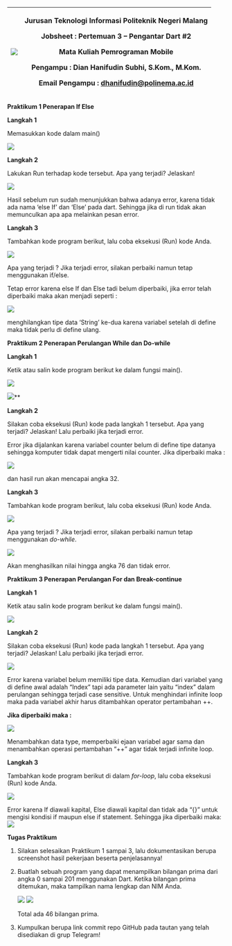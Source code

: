 ﻿
|![](Aspose.Words.03596cb4-e103-407b-bc82-f7e4814bc222.001.png)|<p></p><p>**Jurusan Teknologi Informasi Politeknik Negeri Malang**</p><p>**Jobsheet : Pertemuan 3 – Pengantar Dart #2**</p><p>**Mata Kuliah Pemrograman Mobile**</p><p>**Pengampu** : **Dian Hanifudin Subhi, S.Kom., M.Kom.**</p><p>**Email Pengampu :** <dhanifudin@polinema.ac.id> </p>|
| - | - |



**Praktikum 1 Penerapan If Else**

**Langkah 1**

Memasukkan kode dalam main()

![](Aspose.Words.03596cb4-e103-407b-bc82-f7e4814bc222.002.png)

**Langkah 2**

Lakukan Run terhadap kode tersebut. Apa yang terjadi? Jelaskan!

![](Aspose.Words.03596cb4-e103-407b-bc82-f7e4814bc222.003.png)

Hasil sebelum run sudah menunjukkan bahwa adanya error, karena tidak ada nama ‘else If’ dan ‘Else’ pada dart. Sehingga jika di run tidak akan memunculkan apa apa melainkan pesan error.

**Langkah 3**

Tambahkan kode program berikut, lalu coba eksekusi (Run) kode Anda.

![](Aspose.Words.03596cb4-e103-407b-bc82-f7e4814bc222.004.png)

Apa yang terjadi ? Jika terjadi error, silakan perbaiki namun tetap menggunakan if/else.

Tetap error karena else If dan Else tadi belum diperbaiki, jika error telah diperbaiki maka akan menjadi seperti :

![](Aspose.Words.03596cb4-e103-407b-bc82-f7e4814bc222.005.png) 

menghilangkan tipe data ‘String’ ke-dua karena variabel setelah di define maka tidak perlu di define ulang.



**Praktikum 2 Penerapan Perulangan While dan Do-while**

**Langkah 1**

Ketik atau salin kode program berikut ke dalam fungsi main().

![](Aspose.Words.03596cb4-e103-407b-bc82-f7e4814bc222.006.png)

![](Aspose.Words.03596cb4-e103-407b-bc82-f7e4814bc222.007.png)**


**Langkah 2**

Silakan coba eksekusi (Run) kode pada langkah 1 tersebut. Apa yang terjadi? Jelaskan! Lalu perbaiki jika terjadi error.

Error jika dijalankan karena variabel counter belum di define tipe datanya sehingga komputer tidak dapat mengerti nilai counter. Jika diperbaiki maka :

![](Aspose.Words.03596cb4-e103-407b-bc82-f7e4814bc222.008.png) 

dan hasil run akan mencapai angka 32.

**Langkah 3**

Tambahkan kode program berikut, lalu coba eksekusi (Run) kode Anda.

![](Aspose.Words.03596cb4-e103-407b-bc82-f7e4814bc222.009.png)

Apa yang terjadi ? Jika terjadi error, silakan perbaiki namun tetap menggunakan *do-while*.

![](Aspose.Words.03596cb4-e103-407b-bc82-f7e4814bc222.010.png)

Akan menghasilkan nilai hingga angka 76 dan tidak error.

**Praktikum 3 Penerapan Perulangan For dan Break-continue**

**Langkah 1**

Ketik atau salin kode program berikut ke dalam fungsi main().

![](Aspose.Words.03596cb4-e103-407b-bc82-f7e4814bc222.011.png)

**Langkah 2**

Silakan coba eksekusi (Run) kode pada langkah 1 tersebut. Apa yang terjadi? Jelaskan! Lalu perbaiki jika terjadi error.

![](Aspose.Words.03596cb4-e103-407b-bc82-f7e4814bc222.012.png)

Error karena variabel belum memiliki tipe data. Kemudian dari variabel yang di define awal adalah “Index” tapi ada parameter lain yaitu “index” dalam perulangan sehingga terjadi case sensitive. Untuk menghindari infinite loop maka pada variabel akhir harus ditambahkan operator pertambahan ++.

**Jika diperbaiki maka :**

![](Aspose.Words.03596cb4-e103-407b-bc82-f7e4814bc222.013.png)

Menambahkan data type, memperbaiki ejaan variabel agar sama dan menambahkan operasi pertambahan “++” agar tidak terjadi infinite loop.

**Langkah 3**

Tambahkan kode program berikut di dalam *for-loop*, lalu coba eksekusi (Run) kode Anda.

![](Aspose.Words.03596cb4-e103-407b-bc82-f7e4814bc222.014.png)

Error karena If diawali kapital, Else diawali kapital dan tidak ada “{}” untuk mengisi kondisi  if maupun else if statement. Sehingga jika diperbaiki maka:
![](Aspose.Words.03596cb4-e103-407b-bc82-f7e4814bc222.015.png)



**Tugas Praktikum**

1. Silakan selesaikan Praktikum 1 sampai 3, lalu dokumentasikan berupa screenshot hasil pekerjaan beserta penjelasannya!
1. Buatlah sebuah program yang dapat menampilkan bilangan prima dari angka 0 sampai 201 menggunakan Dart. Ketika bilangan prima ditemukan, maka tampilkan nama lengkap dan NIM Anda.

   ![](Aspose.Words.03596cb4-e103-407b-bc82-f7e4814bc222.016.png) ![](Aspose.Words.03596cb4-e103-407b-bc82-f7e4814bc222.017.png)

   Total ada 46 bilangan prima.

1. Kumpulkan berupa link commit repo GitHub pada tautan yang telah disediakan di grup Telegram!

